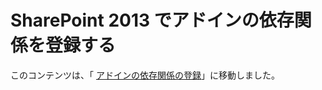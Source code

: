 
# SharePoint 2013 でアドインの依存関係を登録する

このコンテンツは、「 [アドインの依存関係の登録](important-aspects-of-the-sharepoint-add-in-architecture-and-development-landscap.md#RegisterDependency)」に移動しました。




